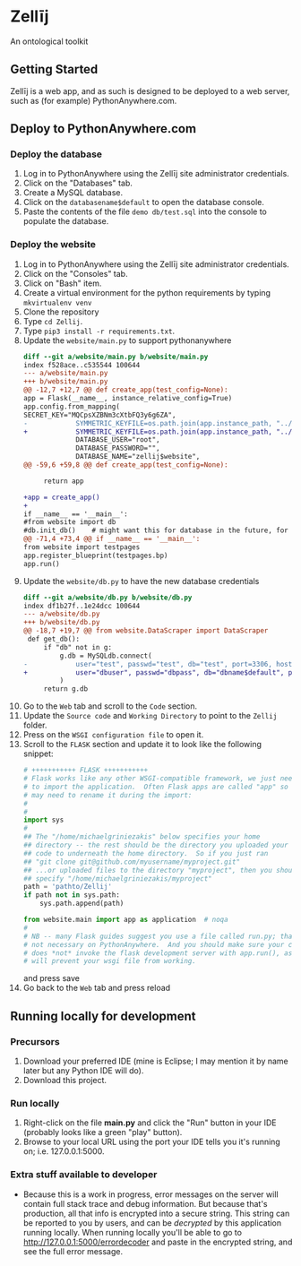 # Zellīj
An ontological toolkit

## Getting Started
Zellīj is a web app, and as such is designed to be deployed to a web server, such as (for example) PythonAnywhere.com.

## Deploy to PythonAnywhere.com
### Deploy the database
1) Log in to PythonAnywhere using the Zellīj site administrator credentials.
2) Click on the "Databases" tab.
3) Create a MySQL database.
4) Click on the `databasename$default` to open the database console.
5) Paste the contents of the file `demo db/test.sql` into the console to populate the database.

### Deploy the website
1) Log in to PythonAnywhere using the Zellīj site administrator credentials.
2) Click on the "Consoles" tab.
3) Click on "Bash" item.
4) Create a virtual environment for the python requirements by typing `mkvirtualenv venv`
5) Clone the repository
6) Type `cd Zellij`.
7) Type `pip3 install -r requirements.txt`.
8) Update the `website/main.py` to support pythonanywhere 
    ```diff
   diff --git a/website/main.py b/website/main.py
    index f528ace..c535544 100644
    --- a/website/main.py
    +++ b/website/main.py
    @@ -12,7 +12,7 @@ def create_app(test_config=None):
    app = Flask(__name__, instance_relative_config=True)
    app.config.from_mapping(
    SECRET_KEY="MQCpsXZBNm3cXtbFQ3y6g6ZA",
    -            SYMMETRIC_KEYFILE=os.path.join(app.instance_path, "../../../ZellijSecrets", "secretkeyfile.bytes"),
    +            SYMMETRIC_KEYFILE=os.path.join(app.instance_path, "../../Zellij/secret", "secretkeyfile.bytes"),
                 DATABASE_USER="root",
                 DATABASE_PASSWORD="",
                 DATABASE_NAME="zellij$website",
    @@ -59,6 +59,8 @@ def create_app(test_config=None):

         return app

    +app = create_app()
    +
    if __name__ == '__main__':
    #from website import db
    #db.init_db()    # might want this for database in the future, for running on PythonAnywhere from their bash script.
    @@ -71,4 +73,4 @@ if __name__ == '__main__':
    from website import testpages
    app.register_blueprint(testpages.bp)
    app.run()
     ```
9) Update the `website/db.py` to have the new database credentials
    ```diff
    diff --git a/website/db.py b/website/db.py
    index df1b27f..1e24dcc 100644
    --- a/website/db.py
    +++ b/website/db.py
    @@ -18,7 +19,7 @@ from website.DataScraper import DataScraper
     def get_db():
         if "db" not in g:
             g.db = MySQLdb.connect(
    -            user="test", passwd="test", db="test", port=3306, host="localhost"
    +            user="dbuser", passwd="dbpass", db="dbname$default", port=3306, host="dbhost"
             )
         return g.db
    ```
10) Go to the `Web` tab and scroll to the `Code` section.
11) Update the `Source code` and `Working Directory` to point to the `Zellij` folder.
12) Press on the `WSGI configuration file` to open it.
13) Scroll to the `FLASK` section and update it to look like the following snippet:
    ```python
    # +++++++++++ FLASK +++++++++++
    # Flask works like any other WSGI-compatible framework, we just need
    # to import the application.  Often Flask apps are called "app" so we
    # may need to rename it during the import:
    #
    #
    import sys
    #
    ## The "/home/michaelgriniezakis" below specifies your home
    ## directory -- the rest should be the directory you uploaded your Flask
    ## code to underneath the home directory.  So if you just ran
    ## "git clone git@github.com/myusername/myproject.git"
    ## ...or uploaded files to the directory "myproject", then you should
    ## specify "/home/michaelgriniezakis/myproject"
    path = 'pathto/Zellij'
    if path not in sys.path:
        sys.path.append(path)

    from website.main import app as application  # noqa
    #
    # NB -- many Flask guides suggest you use a file called run.py; that's
    # not necessary on PythonAnywhere.  And you should make sure your code
    # does *not* invoke the flask development server with app.run(), as it
    # will prevent your wsgi file from working.
    ```
    and press save
14) Go back to the `Web` tab and press reload

## Running locally for development
### Precursors
1) Download your preferred IDE (mine is Eclipse; I may mention it by name later but any Python IDE will do).
2) Download this project.

### Run locally
1) Right-click on the file **main.py** and click the "Run" button in your IDE (probably looks like a green "play" button).
2) Browse to your local URL using the port your IDE tells you it's running on; i.e. 127.0.0.1:5000.

### Extra stuff available to developer
* Because this is a work in progress, error messages on the server will contain full stack trace and debug information. But because that's production, all that info is encrypted into a secure string. This string can be reported to you by users, and can be _decrypted_ by this application running locally. When running locally you'll be able to go to http://127.0.0.1:5000/errordecoder and paste in the encrypted string, and see the full error message.

